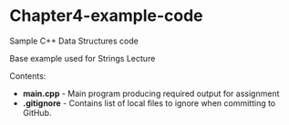 # Chapter4-example-code
Sample C++ Data Structures code

Base example used for Strings Lecture

Contents:
- **main.cpp**     - Main program producing required output for assignment
- **.gitignore**   - Contains list of local files to ignore when committing to GitHub.
